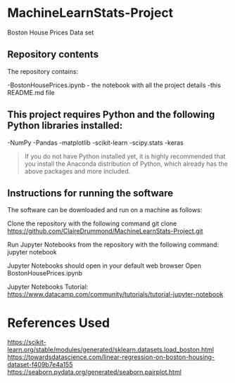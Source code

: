 # MachineLearnStats-Project
Boston House Prices Data set

## Repository contents
The repository contains:

-BostonHousePrices.ipynb - the notebook with all the project details
-this README.md file

## This project requires Python and the following Python libraries installed:

-NumPy
-Pandas
-matplotlib
-scikit-learn
-scipy.stats
-keras

> If you do not have Python installed yet, it is highly recommended that you install the Anaconda distribution of Python, which already has the above packages and more included.

## Instructions for running the software

The software can be downloaded and run on a machine as follows:

Clone the repository with the following command
git clone https://github.com/ClaireDrummond/MachineLearnStats-Project.git

Run Jupyter Notebooks from the repository with the following command:
jupyter notebook

Jupyter Notebooks should open in your default web browser
Open BostonHousePrices.ipynb

Jupyter Notebooks Tutorial: https://www.datacamp.com/community/tutorials/tutorial-jupyter-notebook

# References Used
https://scikit-learn.org/stable/modules/generated/sklearn.datasets.load_boston.html
https://towardsdatascience.com/linear-regression-on-boston-housing-dataset-f409b7e4a155
https://seaborn.pydata.org/generated/seaborn.pairplot.html

